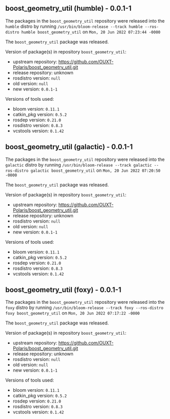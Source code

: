 ## boost_geometry_util (humble) - 0.0.1-1

The packages in the `boost_geometry_util` repository were released into the `humble` distro by running `/usr/bin/bloom-release --track humble --ros-distro humble boost_geometry_util` on `Mon, 20 Jun 2022 07:23:44 -0000`

The `boost_geometry_util` package was released.

Version of package(s) in repository `boost_geometry_util`:

- upstream repository: https://github.com/OUXT-Polaris/boost_geometry_util.git
- release repository: unknown
- rosdistro version: `null`
- old version: `null`
- new version: `0.0.1-1`

Versions of tools used:

- bloom version: `0.11.1`
- catkin_pkg version: `0.5.2`
- rosdep version: `0.21.0`
- rosdistro version: `0.8.3`
- vcstools version: `0.1.42`


## boost_geometry_util (galactic) - 0.0.1-1

The packages in the `boost_geometry_util` repository were released into the `galactic` distro by running `/usr/bin/bloom-release --track galactic --ros-distro galactic boost_geometry_util` on `Mon, 20 Jun 2022 07:20:50 -0000`

The `boost_geometry_util` package was released.

Version of package(s) in repository `boost_geometry_util`:

- upstream repository: https://github.com/OUXT-Polaris/boost_geometry_util.git
- release repository: unknown
- rosdistro version: `null`
- old version: `null`
- new version: `0.0.1-1`

Versions of tools used:

- bloom version: `0.11.1`
- catkin_pkg version: `0.5.2`
- rosdep version: `0.21.0`
- rosdistro version: `0.8.3`
- vcstools version: `0.1.42`


## boost_geometry_util (foxy) - 0.0.1-1

The packages in the `boost_geometry_util` repository were released into the `foxy` distro by running `/usr/bin/bloom-release --track foxy --ros-distro foxy boost_geometry_util` on `Mon, 20 Jun 2022 07:17:22 -0000`

The `boost_geometry_util` package was released.

Version of package(s) in repository `boost_geometry_util`:

- upstream repository: https://github.com/OUXT-Polaris/boost_geometry_util.git
- release repository: unknown
- rosdistro version: `null`
- old version: `null`
- new version: `0.0.1-1`

Versions of tools used:

- bloom version: `0.11.1`
- catkin_pkg version: `0.5.2`
- rosdep version: `0.21.0`
- rosdistro version: `0.8.3`
- vcstools version: `0.1.42`


